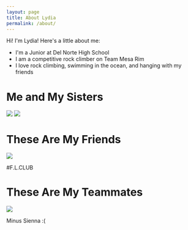 ```yaml
---
layout: page
title: About Lydia
permalink: /about/
---
```


Hi! I'm Lydia! Here's a little about me:

- I'm a Junior at Del Norte High School
- I am a competitive rock climber on Team Mesa Rim
- I love rock climbing, swimming in the ocean, and hanging with my friends

# Me and My Sisters #

![]({{site.baseurl}}/images/Sisters.png) ![]({{site.baseurl}}/images/Sister.png)


# These Are My Friends #

![]({{site.baseurl}}/images/Friends.png)

#F.L.CLUB




# These Are My Teammates #

![]({{site.baseurl}}/images/Team.png)

Minus Sienna :(